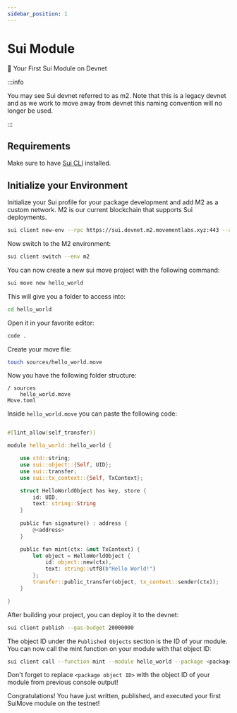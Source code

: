 ```yaml
---
sidebar_position: 1
---
```


# Sui Module

🚀 Your First Sui Module on Devnet

:::info

You may see Sui devnet referred to as m2. Note that this is a legacy devnet and as we work to move away from devnet this naming convention will no longer be used. 

:::

## Requirements

Make sure to have [Sui CLI](/) installed.

## Initialize your Environment

Initialize your Sui profile for your package development and add M2 as a custom network. M2 is our current blockchain that supports Sui deployments.

```bash
sui client new-env --rpc https://sui.devnet.m2.movementlabs.xyz:443 --alias m2
```

Now switch to the M2 environment: 

```bash
sui client switch --env m2
```

You can now create a new sui move project with the following command:

```bash
sui move new hello_world
```

This will give you a folder to access into:

```bash
cd hello_world
```

Open it in your favorite editor:

```bash
code .
```

Create your move file:

```bash
touch sources/hello_world.move
```

Now you have the following folder structure:

```
/ sources
    hello_world.move
Move.toml

```

Inside `hello_world.move` you can paste the following code:

```rust

#[lint_allow(self_transfer)]

module hello_world::hello_world {

    use std::string;
    use sui::object::{Self, UID};
    use sui::transfer;
    use sui::tx_context::{Self, TxContext};

    struct HelloWorldObject has key, store {
        id: UID,
        text: string::String
    }
    
    public fun signature() : address {
        @<address>
    }

    public fun mint(ctx: &mut TxContext) {
        let object = HelloWorldObject {
            id: object::new(ctx),
            text: string::utf8(b"Hello World!")
        };
        transfer::public_transfer(object, tx_context::sender(ctx));
    }

}

```

After building your project, you can deploy it to the devnet:

```bash
sui client publish --gas-budget 20000000
```

The object ID under the `Published Objects` section is the ID of your module. You can now call the mint function on your module with that object ID:

```bash
sui client call --function mint --module hello_world --package <package object ID> --gas-budget 10000000
```

Don't forget to replace `<package object ID>` with the object ID of your module from previous console output!

Congratulations! You have just written, published, and executed your first SuiMove module on the testnet!